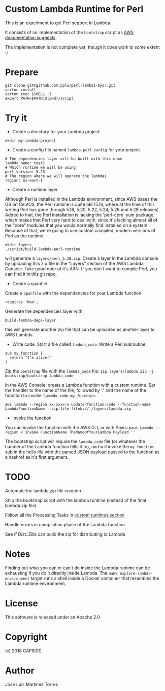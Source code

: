 Custom Lambda Runtime for Perl
==============================

This is an experiment to get Perl support in Lambda

It consists of an implementation of the `bootstrap` script as [AWS documentation suggests](https://docs.aws.amazon.com/lambda/latest/dg/runtimes-api.html).

The implementation is not complete yet, though it does work to some extent :)

Prepare
=======

```
git clone git@github.com:pplu/perl-lambda-byor.git
carton install
carton exec $SHELL -l
export PATH=$PATH:$(pwd)/script
```

Try it
======

 - Create a directory for your Lambda project:

```
mkdir my-lambda-project
```

 - Create a config file named `lambda-perl.config` for your project
```
# The dependencies layer will be built with this name
lambda_name: test1
# Which runtime we will be using
perl_version: 5.28
# The region where we will operate the lambdas
region: us-east-1
```

 - Create a runtime layer

Although Perl is installed in the Lambda environment, since AWS bases the OS on CentOS, the Perl runtime is quite old (5.16, where at the time of this
writing Perl has gone through 5.18, 5.20, 5.22, 5.24, 5.26 and 5.28 releases). Added to that, the Perl installation is lacking the 'perl-core' yum
package, which makes that Perl very hard to deal with, since it's lacking almost all of the "core" modules that you would normally find installed
on a system. Because of that, we're going to use custom compiled, modern versions of Perl as the runtime.

```
mkdir layers
./script/build-lambda-perl-runtime
```

will generate a `layers/perl_5.28.zip`. Create a layer in the Lambda console by uploading this zip file in the "Layers" section of the AWS Lambda Console. 
Take good note of it's ARN. If you don't want to compile Perl, you can find it in this git repo.

 - Create a cpanfile

Create a `cpanfile` with the dependencies for your Lambda function

```
requires 'Moo';
```
Generate the dependencies layer with:
```
build-lambda-deps-layer
```

this will generate another zip file that can be uploaded as another layer to AWS Lambda.

 - Write code. Start a file called `lambda_code`. Write a Perl subroutine:

```
sub my_function {
  return "I'm alive!"
}
```

Zip the `bootstrap` file with the `lambda_code` file: `zip layers/lambda.zip -j bootstrap/bootstrap lambda_code`

In the AWS Console: create a Lambda function with a custom runtime. Set the handler to the name of the file, followed by '.' 
and the name of the function to invoke: `lambda_code.my_function`. 

```
aws lambda --region xx-xxxx-x update-function-code --function-name LambdaFunctionName --zip-file fileb://./layers/lambda.zip
```

 - Invoke the function

You can invoke the function with the AWS CLI, or with Paws: `paws Lambda --region x Invoke FunctionName TheNameOfYourLambda Payload ''`

The bootstrap script will require the `lambda_code` file (or whatever the handler of the Lambda function tells it to), and will invoke the `my_function` sub in 
the hello file with the parsed JSON payload passed to the function as a hashref as it's first argument.

TODO
====

Automate the lambda.zip file creation

Ship the bootstrap script with the lambda runtime (instead of the final lambda.zip file)

Follow all the Processing Tasks in [custom runtimes section](https://docs.aws.amazon.com/lambda/latest/dg/runtimes-custom.html)

Handle errors in compilation phase of the Lambda function

See if Dist::Zilla can build the zip for distributing to Lambda

Notes
=====

Finding out what you can or can't do inside the Lambda runtime can be exhausting if you do it directly inside Lambda. The `make explore-lambda-environment` target 
runs a shell inside a Docker container that resembles the Lambda runtime environment.

License
=======

This software is released under an Apache 2.0

Copyright
=========

(c) 2018 CAPSiDE

Author
======

Jose Luis Martinez Torres



